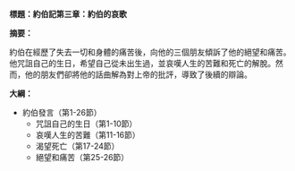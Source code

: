 **標題：約伯記第三章：約伯的哀歌**

**摘要：**

約伯在經歷了失去一切和身體的痛苦後，向他的三個朋友傾訴了他的絕望和痛苦。他咒詛自己的生日，希望自己從未出生過，並哀嘆人生的苦難和死亡的解脫。然而，他的朋友們卻將他的話曲解為對上帝的批評，導致了後續的辯論。

**大綱：**

* 約伯發言（第1-26節）
    * 咒詛自己的生日（第1-10節）
    * 哀嘆人生的苦難（第11-16節）
    * 渴望死亡（第17-24節）
    * 絕望和痛苦（第25-26節）